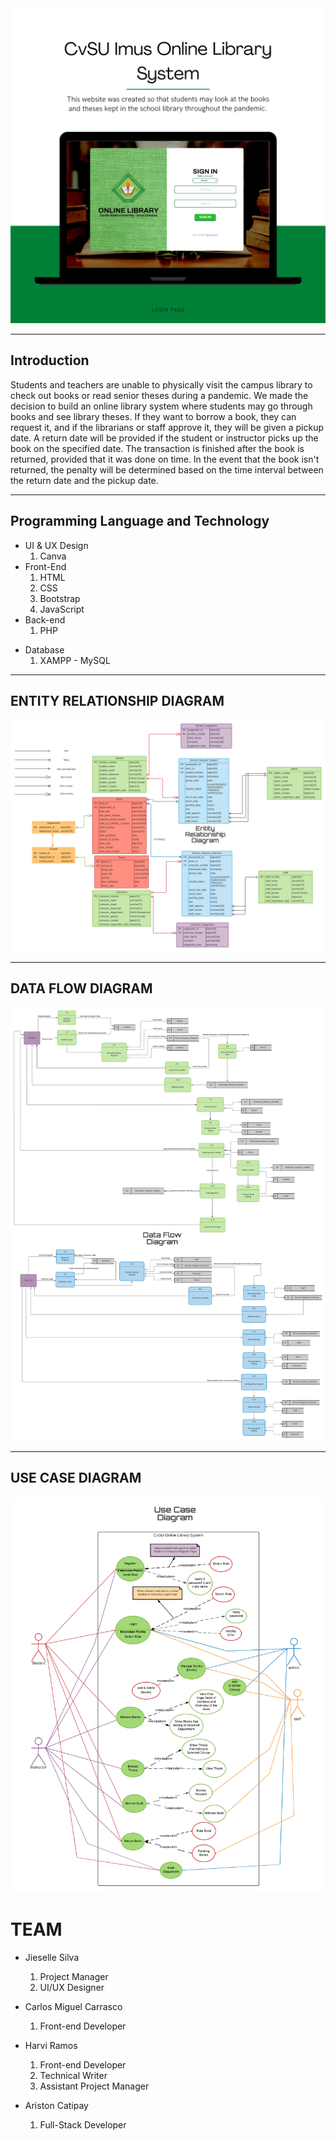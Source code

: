 <img src="read me pictures\login.png" >

---

## Introduction

Students and teachers are unable to physically visit the campus library to check out books or read senior theses during a pandemic. We made the decision to build an online library system where students may go through books and see library theses. If they want to borrow a book, they can request it, and if the librarians or staff approve it, they will be given a pickup date. A return date will be provided if the student or instructor picks up the book on the specified date. The transaction is finished after the book is returned, provided that it was done on time. In the event that the book isn't returned, the penalty will be determined based on the time interval between the return date and the pickup date.

---

## Programming Language and Technology

- UI & UX Design
  1. Canva
- Front-End
  1. HTML
  1. CSS
  1. Bootstrap
  1. JavaScript
- Back-end
  1. PHP

* Database
  1. XAMPP - MySQL

---

## ENTITY RELATIONSHIP DIAGRAM

<img src="read me pictures\ERD.png" >

---

## DATA FLOW DIAGRAM

<img src="read me pictures\DFD.png" >

---

## USE CASE DIAGRAM

<img src="read me pictures\UML.png" >

# TEAM

- Jieselle Silva

  1.  Project Manager
  2.  UI/UX Designer

- Carlos Miguel Carrasco

  1. Front-end Developer

- Harvi Ramos

  1. Front-end Developer
  1. Technical Writer
  1. Assistant Project Manager

- Ariston Catipay
  1. Full-Stack Developer
